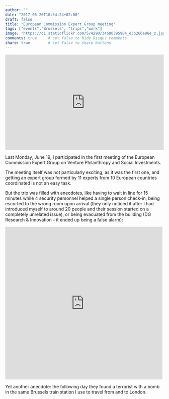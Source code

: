 ```yaml
---
author: ""
date: "2017-06-26T10:54:24+02:00"
draft: false
title: "European Commission Expert Group meeting"
tags: ["events","Brussels", "trips","work"]
image: "https://c1.staticflickr.com/5/4290/34600395904_e3b266e86e_z.jpg"
comments: true     # set false to hide Disqus comments
share: true        # set false to share buttons
---
```


<div style="position: relative; padding-bottom: 60%; overflow: auto; -webkit-overflow-scrolling:touch;"><iframe style="position: absolute; top: 0; left: 0; width: 100%; height: 100%;" src="https://flickrembed.com/cms_embed.php?source=flickr&layout=responsive&input=www.flickr.com/photos/jcortell/albums/72157683380986830&sort=3&by=album&theme=default_notextpanel&scale=fill&limit=10&skin=default" scrolling="no" frameborder="0" allowFullScreen="true" webkitallowfullscreen="true" mozallowfullscreen="true"></iframe></div>

Last Monday, June 19, I participated in the first meeting of the European Commission Expert Group on Venture Philanthropy and Social Investments.   

The meeting itself was not particularly exciting, as it was the first one, and getting an expert group formed by 11 experts from 10 European countries coordinated is not an easy task. 

But the trip was filled with anecdotes, like having to wait in line for 15 minutes while 4 security personnel helped a single person check-in, being escorted to the wrong room upon arrival (they only noticed it after I had introduced myself to around 20 people and their session started on a completely unrelated issue), or being evacuated from the building (DG Research & Innovation - it ended up being a false alarm):

<iframe src="https://www.facebook.com/plugins/post.php?href=https%3A%2F%2Fwww.facebook.com%2Fpermalink.php%3Fstory_fbid%3D10154724954745998%26id%3D694855997&width=500" width="500" height="483" style="border:none;overflow:hidden" scrolling="no" frameborder="0" allowTransparency="true"></iframe>

Yet another anecdote: the following day they found a terrorist with a bomb in the same Brussels train station I use to travel from and to London.